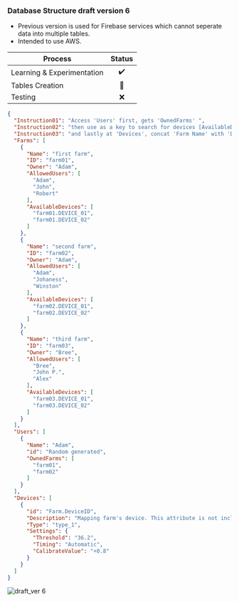 ### Database Structure draft version 6

- Previous version is used for Firebase services which cannot seperate data into multiple tables.
- Intended to use AWS.

| Process | Status |
| --- | :---: |
| Learning & Experimentation | ✔️ |
| Tables Creation | 💭 |
| Testing | ❌ |

```json
{
  "Instruction01": "Access 'Users' first, gets 'OwnedFarms' ",
  "Instruction02": "then use as a key to search for devices [AvailableDevices] in 'Farms' ",
  "Instruction03": "and lastly at 'Devices', concat 'Farm Name' with 'DeviceID' to get its data.",
  "Farms": [
    {
      "Name": "first farm",
      "ID": "farm01",
      "Owner": "Adam",
      "AllowedUsers": [
        "Adam",
        "John",
        "Robert"
      ],
      "AvailableDevices": [
        "farm01.DEVICE_01",
        "farm01.DEVICE_02"
      ]
    },
    {
      "Name": "second farm",
      "ID": "farm02",
      "Owner": "Adam",
      "AllowedUsers": [
        "Adam",
        "Johaness",
        "Winston"
      ],
      "AvailableDevices": [
        "farm02.DEVICE_01",
        "farm02.DEVICE_02"
      ]
    },
    {
      "Name": "third farm",
      "ID": "farm03",
      "Owner": "Bree",
      "AllowedUsers": [
        "Bree",
        "John P.",
        "Alex"
      ],
      "AvailableDevices": [
        "farm03.DEVICE_01",
        "farm03.DEVICE_02"
      ]
    }
  ],
  "Users": [
    {
      "Name": "Adam",
      "id": "Random generated",
      "OwnedFarms": [
        "farm01",
        "farm02"
      ]
    }
  ],
  "Devices": [
    {
      "id": "Farm.DeviceID",
      "Description": "Mapping farm's device. This attribute is not included in real JSON.",
      "Type": "type_1",
      "Settings": {
        "Threshold": "36.2",
        "Timing": "Automatic",
        "CalibrateValue": "+0.8"
      }
    }
  ]
}
```

![draft_ver 6](https://user-images.githubusercontent.com/66841844/189494391-c4311739-e2c6-45ce-8e5d-4a880bb95204.png)
